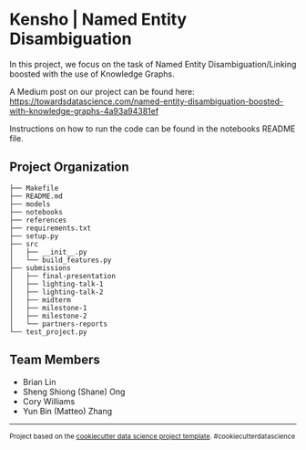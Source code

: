 Kensho | Named Entity Disambiguation
==============================

In this project, we focus on the task of Named Entity Disambiguation/Linking boosted with the use of Knowledge Graphs.

A Medium post on our project can be found here: https://towardsdatascience.com/named-entity-disambiguation-boosted-with-knowledge-graphs-4a93a94381ef

Instructions on how to run the code can be found in the notebooks README file. 

Project Organization
------------

    ├── Makefile
    ├── README.md
    ├── models
    ├── notebooks
    ├── references
    ├── requirements.txt
    ├── setup.py
    ├── src
    │   ├── __init__.py
    │   └── build_features.py
    ├── submissions
    │   ├── final-presentation
    │   ├── lighting-talk-1
    │   ├── lighting-talk-2
    │   ├── midterm
    │   ├── milestone-1
    │   ├── milestone-2
    │   └── partners-reports
    └── test_project.py

Team Members
------------
- Brian Lin
- Sheng Shiong (Shane) Ong
- Cory Williams
- Yun Bin (Matteo) Zhang
--------

<p><small>Project based on the <a target="_blank" href="https://drivendata.github.io/cookiecutter-data-science/">cookiecutter data science project template</a>. #cookiecutterdatascience</small></p>
